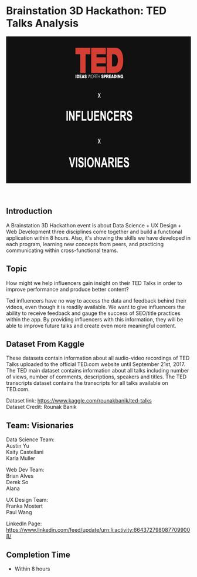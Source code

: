 # Brainstation 3D Hackathon: TED Talks Analysis

<p align="center">
 <img src="A1.jpg" width="700" height="400">
</p> <br>

## Introduction 
A Brainstation 3D Hackathon event is about Data Science + UX Design + Web Development three disciplines come together and build a functional application within 8 hours. Also, it's showing the skills we have developed in each program, learning new concepts from peers, and practicing communicating within cross-functional teams.

## Topic
How might we help influencers gain insight on their TED Talks in order to improve performance and produce better content?

Ted influencers have no way to access the data and feedback behind their videos, even though it is readily available. We want to give influencers the ability to receive feedback and gauge the success of SEO/title practices within the app. By providing influencers with this information, they will be able to improve future talks and create even more meaningful content. 

## Dataset From Kaggle 
These datasets contain information about all audio-video recordings of TED Talks uploaded to the official TED.com website until September 21st, 2017. The TED main dataset contains information about all talks including number of views, number of comments, descriptions, speakers and titles. The TED transcripts dataset contains the transcripts for all talks available on TED.com.

Dataset link: https://www.kaggle.com/rounakbanik/ted-talks <br>
Dataset Credit: Rounak Banik

## Team: Visionaries
Data Science Team: <br>
Austin Yu <br>
Kaity Castellani <br>
Karla Muller <br>

Web Dev Team: <br>
Brian Alves <br>
Derek So <br>
Alana <br>

UX Design Team: <br>
Franka Mostert <br>
Paul Wang <br>

LinkedIn Page: https://www.linkedin.com/feed/update/urn:li:activity:6643727980877099008/

## Completion Time
* Within 8 hours
